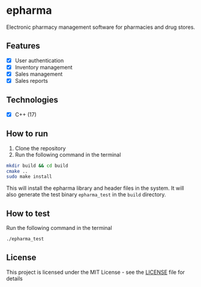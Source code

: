 # epharma

Electronic pharmacy management software for pharmacies and drug stores.

## Features

- [x] User authentication
- [x] Inventory management
- [x] Sales management
- [x] Sales reports

## Technologies

- [x] C++ (17)

## How to run

1. Clone the repository
2. Run the following command in the terminal

```bash
mkdir build && cd build
cmake ..
sudo make install
```

This will install the epharma library and header files in the system.
It will also generate the test binary `epharma_test` in the `build` directory.

## How to test

Run the following command in the terminal

```bash
./epharma_test
```

## License

This project is licensed under the MIT License - see the [LICENSE](LICENSE) file for details
